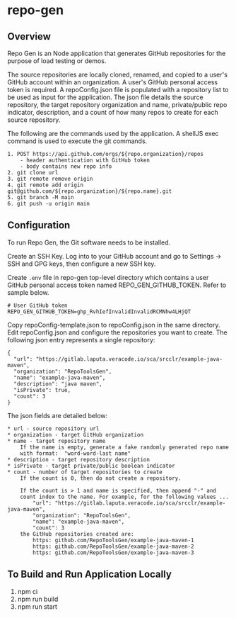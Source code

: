 # repo-gen

## Overview

Repo Gen is an Node application that generates GitHub repositories for the purpose
of load testing or demos.

The source repositories are locally cloned, renamed, and copied to a user's GitHub
account within an organization. A user's GitHub personal access token is required.
A repoConfig.json file is populated with a repository list to be used as input for
the application. The json file details the source repository, the target repository
organization and name, private/public repo indicator, description, and a count
of how many repos to create for each source repository.

The following are the commands used by the application. A shellJS exec command
is used to execute the git commands.

    1. POST https://api.github.com/orgs/${repo.organization}/repos
        - header authentication with GitHub token
        - body contains new repo info
    2. git clone url
    3. git remote remove origin
    4. git remote add origin git@github.com/${repo.organization}/${repo.name}.git
    5. git branch -M main
    6. git push -u origin main

## Configuration

To run Repo Gen, the Git software needs to be installed.

Create an SSH Key. Log into to your GitHub account and go to
Settings -> SSH and GPG keys, then configure a new SSH key.

Create `.env` file in repo-gen top-level directory which contains a user GitHub
personal access token named REPO_GEN_GITHUB_TOKEN. Refer to sample below.

    # User GitHub token
    REPO_GEN_GITHUB_TOKEN=ghp_RvhIefInvalidInvalidRCMNhw4LHjQT

Copy repoConfig-template.json to repoConfig.json in the same directory.
Edit repoConfig.json and configure the repositories you want to create.
The following json entry represents a single repository:

    {
      "url": "https://gitlab.laputa.veracode.io/sca/srcclr/example-java-maven",
      "organization": "RepoToolsGen",
      "name": "example-java-maven",
      "description": "java maven",
      "isPrivate": true,
      "count": 3
    }

The json fields are detailed below:

    * url - source repository url
    * organization - target GitHub organization
    * name - target repository name
        If the name is empty, generate a fake randomly generated repo name
        with format:  "word-word-last name"
    * description - target repository description
    * isPrivate - target private/public boolean indicator
    * count - number of target repositories to create
        If the count is 0, then do not create a repository.

        If the count is > 1 and name is specified, then append "-" and
        count index to the name. For example, for the following values ...
            "url": "https://gitlab.laputa.veracode.io/sca/srcclr/example-java-maven",
            "organization": "RepoToolsGen",
            "name": "example-java-maven",
            "count": 3
        the GitHub repositories created are:
            https: github.com/RepoToolsGen/example-java-maven-1
            https: github.com/RepoToolsGen/example-java-maven-2
            https: github.com/RepoToolsGen/example-java-maven-3

## To Build and Run Application Locally

1. npm ci
2. npm run build
3. npm run start
